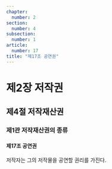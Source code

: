 ```yaml
---
chapter:
  number: 2
section:
  number: 4
subsection:
  number: 1
article:
  number: 17
title: "제17조 공연권"
---
```


# 제2장 저작권

## 제4절 저작재산권

### 제1관 저작재산권의 종류

#### 제17조 공연권

저작자는 그의 저작물을 공연할 권리를 가진다.
